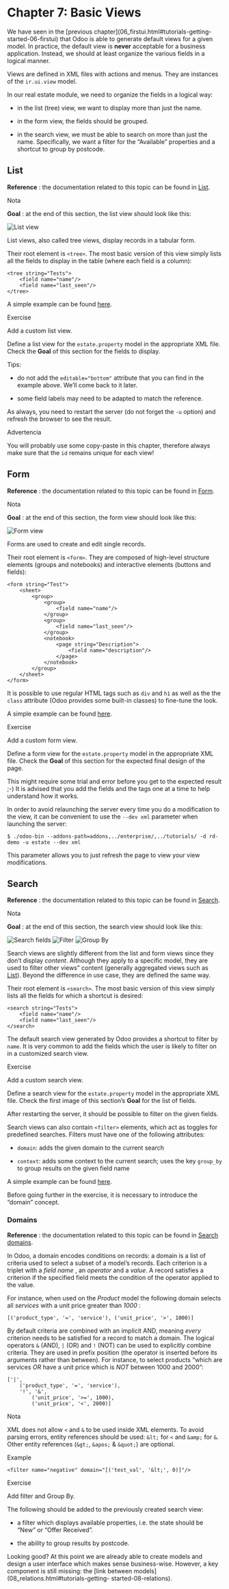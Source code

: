 # Chapter 7: Basic Views

We have seen in the [previous chapter](06_firstui.html#tutorials-getting-
started-06-firstui) that Odoo is able to generate default views for a given
model. In practice, the default view is **never** acceptable for a business
application. Instead, we should at least organize the various fields in a
logical manner.

Views are defined in XML files with actions and menus. They are instances of
the `ir.ui.view` model.

In our real estate module, we need to organize the fields in a logical way:

  * in the list (tree) view, we want to display more than just the name.

  * in the form view, the fields should be grouped.

  * in the search view, we must be able to search on more than just the name. Specifically, we want a filter for the “Available” properties and a shortcut to group by postcode.

## List

**Reference** : the documentation related to this topic can be found in
[List](../../reference/backend/views.html#reference-views-list).

Nota

**Goal** : at the end of this section, the list view should look like this:

![List view](../../../_images/list1.png)

List views, also called tree views, display records in a tabular form.

Their root element is `<tree>`. The most basic version of this view simply
lists all the fields to display in the table (where each field is a column):

    
    
    <tree string="Tests">
        <field name="name"/>
        <field name="last_seen"/>
    </tree>
    

A simple example can be found
[here](https://github.com/odoo/odoo/blob/6da14a3aadeb3efc40f145f6c11fc33314b2f15e/addons/crm/views/crm_lost_reason_views.xml#L46-L54).

Exercise

Add a custom list view.

Define a list view for the `estate.property` model in the appropriate XML
file. Check the **Goal** of this section for the fields to display.

Tips:

  * do not add the `editable="bottom"` attribute that you can find in the example above. We’ll come back to it later.

  * some field labels may need to be adapted to match the reference.

As always, you need to restart the server (do not forget the `-u` option) and
refresh the browser to see the result.

Advertencia

You will probably use some copy-paste in this chapter, therefore always make
sure that the `id` remains unique for each view!

## Form

**Reference** : the documentation related to this topic can be found in
[Form](../../reference/backend/views.html#reference-views-form).

Nota

**Goal** : at the end of this section, the form view should look like this:

![Form view](../../../_images/form.png)

Forms are used to create and edit single records.

Their root element is `<form>`. They are composed of high-level structure
elements (groups and notebooks) and interactive elements (buttons and fields):

    
    
    <form string="Test">
        <sheet>
            <group>
                <group>
                    <field name="name"/>
                </group>
                <group>
                    <field name="last_seen"/>
                </group>
                <notebook>
                    <page string="Description">
                        <field name="description"/>
                    </page>
                </notebook>
            </group>
        </sheet>
    </form>
    

It is possible to use regular HTML tags such as `div` and `h1` as well as the
the `class` attribute (Odoo provides some built-in classes) to fine-tune the
look.

A simple example can be found
[here](https://github.com/odoo/odoo/blob/6da14a3aadeb3efc40f145f6c11fc33314b2f15e/addons/crm/views/crm_lost_reason_views.xml#L16-L44).

Exercise

Add a custom form view.

Define a form view for the `estate.property` model in the appropriate XML
file. Check the **Goal** of this section for the expected final design of the
page.

This might require some trial and error before you get to the expected result
;-) It is advised that you add the fields and the tags one at a time to help
understand how it works.

In order to avoid relaunching the server every time you do a modification to
the view, it can be convenient to use the `--dev xml` parameter when launching
the server:

    
    
    $ ./odoo-bin --addons-path=addons,../enterprise/,../tutorials/ -d rd-demo -u estate --dev xml
    

This parameter allows you to just refresh the page to view your view
modifications.

## Search

**Reference** : the documentation related to this topic can be found in
[Search](../../reference/backend/views.html#reference-views-search).

Nota

**Goal** : at the end of this section, the search view should look like this:

![Search fields](../../../_images/search_01.png)
![Filter](../../../_images/search_02.png) ![Group
By](../../../_images/search_03.png)

Search views are slightly different from the list and form views since they
don’t display _content_. Although they apply to a specific model, they are
used to filter other views” content (generally aggregated views such as
[List](../../reference/backend/views.html#reference-views-list)). Beyond the
difference in use case, they are defined the same way.

Their root element is `<search>`. The most basic version of this view simply
lists all the fields for which a shortcut is desired:

    
    
    <search string="Tests">
        <field name="name"/>
        <field name="last_seen"/>
    </search>
    

The default search view generated by Odoo provides a shortcut to filter by
`name`. It is very common to add the fields which the user is likely to filter
on in a customized search view.

Exercise

Add a custom search view.

Define a search view for the `estate.property` model in the appropriate XML
file. Check the first image of this section’s **Goal** for the list of fields.

After restarting the server, it should be possible to filter on the given
fields.

Search views can also contain `<filter>` elements, which act as toggles for
predefined searches. Filters must have one of the following attributes:

  * `domain`: adds the given domain to the current search

  * `context`: adds some context to the current search; uses the key `group_by` to group results on the given field name

A simple example can be found
[here](https://github.com/odoo/odoo/blob/715a24333bf000d5d98b9ede5155d3af32de067c/addons/delivery/views/delivery_view.xml#L30-L44).

Before going further in the exercise, it is necessary to introduce the
“domain” concept.

### Domains

**Reference** : the documentation related to this topic can be found in
[Search domains](../../reference/backend/orm.html#reference-orm-domains).

In Odoo, a domain encodes conditions on records: a domain is a list of
criteria used to select a subset of a model’s records. Each criterion is a
triplet with a _field name_ , an _operator_ and a _value_. A record satisfies
a criterion if the specified field meets the condition of the operator applied
to the value.

For instance, when used on the _Product_ model the following domain selects
all _services_ with a unit price greater than _1000_ :

    
    
    [('product_type', '=', 'service'), ('unit_price', '>', 1000)]
    

By default criteria are combined with an implicit AND, meaning _every_
criterion needs to be satisfied for a record to match a domain. The logical
operators `&` (AND), `|` (OR) and `!` (NOT) can be used to explicitly combine
criteria. They are used in prefix position (the operator is inserted before
its arguments rather than between). For instance, to select products “which
are services _OR_ have a unit price which is _NOT_ between 1000 and 2000”:

    
    
    ['|',
        ('product_type', '=', 'service'),
        '!', '&',
            ('unit_price', '>=', 1000),
            ('unit_price', '<', 2000)]
    

Nota

XML does not allow `<` and `&` to be used inside XML elements. To avoid
parsing errors, entity references should be used: `&lt;` for `<` and `&amp;`
for `&`. Other entity references (`&gt;`, `&apos;` & `&quot;`) are optional.

Example

    
    
    <filter name="negative" domain="[('test_val', '&lt;', 0)]"/>
    

Exercise

Add filter and Group By.

The following should be added to the previously created search view:

  * a filter which displays available properties, i.e. the state should be “New” or “Offer Received”.

  * the ability to group results by postcode.

Looking good? At this point we are already able to create models and design a
user interface which makes sense business-wise. However, a key component is
still missing: the [link between models](08_relations.html#tutorials-getting-
started-08-relations).

